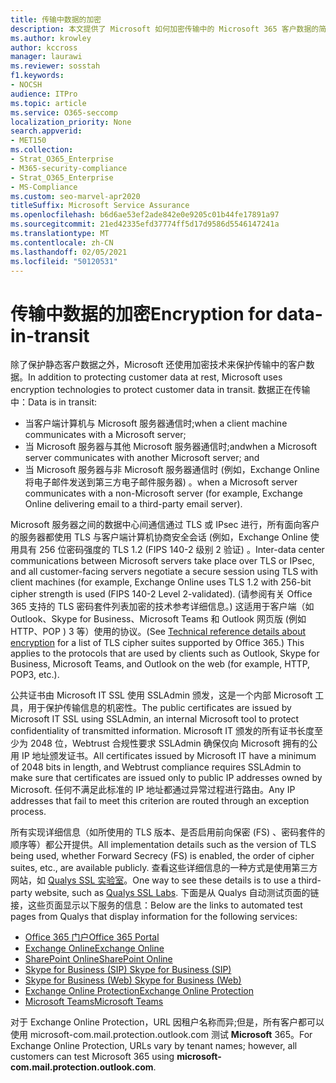 ```yaml
---
title: 传输中数据的加密
description: 本文提供了 Microsoft 如何加密传输中的 Microsoft 365 客户数据的简要说明。
ms.author: krowley
author: kccross
manager: laurawi
ms.reviewer: sosstah
f1.keywords:
- NOCSH
audience: ITPro
ms.topic: article
ms.service: O365-seccomp
localization_priority: None
search.appverid:
- MET150
ms.collection:
- Strat_O365_Enterprise
- M365-security-compliance
- Strat_O365_Enterprise
- MS-Compliance
ms.custom: seo-marvel-apr2020
titleSuffix: Microsoft Service Assurance
ms.openlocfilehash: b6d6ae53ef2ade842e0e9205c01b44fe17891a97
ms.sourcegitcommit: 21ed42335efd37774ff5d17d9586d5546147241a
ms.translationtype: MT
ms.contentlocale: zh-CN
ms.lasthandoff: 02/05/2021
ms.locfileid: "50120531"
---
```

# <a name="encryption-for-data-in-transit"></a><span data-ttu-id="8d74e-103">传输中数据的加密</span><span class="sxs-lookup"><span data-stu-id="8d74e-103">Encryption for data-in-transit</span></span>

<span data-ttu-id="8d74e-104">除了保护静态客户数据之外，Microsoft 还使用加密技术来保护传输中的客户数据。</span><span class="sxs-lookup"><span data-stu-id="8d74e-104">In addition to protecting customer data at rest, Microsoft uses encryption technologies to protect customer data in transit.</span></span> <span data-ttu-id="8d74e-105">数据正在传输中：</span><span class="sxs-lookup"><span data-stu-id="8d74e-105">Data is in transit:</span></span>

- <span data-ttu-id="8d74e-106">当客户端计算机与 Microsoft 服务器通信时;</span><span class="sxs-lookup"><span data-stu-id="8d74e-106">when a client machine communicates with a Microsoft server;</span></span>
- <span data-ttu-id="8d74e-107">当 Microsoft 服务器与其他 Microsoft 服务器通信时;and</span><span class="sxs-lookup"><span data-stu-id="8d74e-107">when a Microsoft server communicates with another Microsoft server; and</span></span>
- <span data-ttu-id="8d74e-108">当 Microsoft 服务器与非 Microsoft 服务器通信时 (例如，Exchange Online 将电子邮件发送到第三方电子邮件服务器) 。</span><span class="sxs-lookup"><span data-stu-id="8d74e-108">when a Microsoft server communicates with a non-Microsoft server (for example, Exchange Online delivering email to a third-party email server).</span></span>

<span data-ttu-id="8d74e-109">Microsoft 服务器之间的数据中心间通信通过 TLS 或 IPsec 进行，所有面向客户的服务器都使用 TLS 与客户端计算机协商安全会话 (例如，Exchange Online 使用具有 256 位密码强度的 TLS 1.2 (FIPS 140-2 级别 2 验证) 。</span><span class="sxs-lookup"><span data-stu-id="8d74e-109">Inter-data center communications between Microsoft servers take place over TLS or IPsec, and all customer-facing servers negotiate a secure session using TLS with client machines (for example, Exchange Online uses TLS 1.2 with 256-bit cipher strength is used (FIPS 140-2 Level 2-validated).</span></span> <span data-ttu-id="8d74e-110"> (请参阅有关 Office [](/microsoft-365/compliance/technical-reference-details-about-encryption) 365 支持的 TLS 密码套件列表加密的技术参考详细信息。) 这适用于客户端（如 Outlook、Skype for Business、Microsoft Teams 和 Outlook 网页版 (例如 HTTP、POP ) 3 等）使用的协议。</span><span class="sxs-lookup"><span data-stu-id="8d74e-110">(See [Technical reference details about encryption](/microsoft-365/compliance/technical-reference-details-about-encryption) for a list of TLS cipher suites supported by Office 365.) This applies to the protocols that are used by clients such as Outlook, Skype for Business, Microsoft Teams, and Outlook on the web (for example, HTTP, POP3, etc.).</span></span>

<span data-ttu-id="8d74e-111">公共证书由 Microsoft IT SSL 使用 SSLAdmin 颁发，这是一个内部 Microsoft 工具，用于保护传输信息的机密性。</span><span class="sxs-lookup"><span data-stu-id="8d74e-111">The public certificates are issued by Microsoft IT SSL using SSLAdmin, an internal Microsoft tool to protect confidentiality of transmitted information.</span></span> <span data-ttu-id="8d74e-112">Microsoft IT 颁发的所有证书长度至少为 2048 位，Webtrust 合规性要求 SSLAdmin 确保仅向 Microsoft 拥有的公用 IP 地址颁发证书。</span><span class="sxs-lookup"><span data-stu-id="8d74e-112">All certificates issued by Microsoft IT have a minimum of 2048 bits in length, and Webtrust compliance requires SSLAdmin to make sure that certificates are issued only to public IP addresses owned by Microsoft.</span></span> <span data-ttu-id="8d74e-113">任何不满足此标准的 IP 地址都通过异常过程进行路由。</span><span class="sxs-lookup"><span data-stu-id="8d74e-113">Any IP addresses that fail to meet this criterion are routed through an exception process.</span></span>

<span data-ttu-id="8d74e-114">所有实现详细信息（如所使用的 TLS 版本、是否启用前向保密 (FS) 、密码套件的顺序等）都公开提供。</span><span class="sxs-lookup"><span data-stu-id="8d74e-114">All implementation details such as the version of TLS being used, whether Forward Secrecy (FS) is enabled, the order of cipher suites, etc., are available publicly.</span></span> <span data-ttu-id="8d74e-115">查看这些详细信息的一种方式是使用第三方网站，如 [Qualys SSL 实验室](https://www.ssllabs.com)。</span><span class="sxs-lookup"><span data-stu-id="8d74e-115">One way to see these details is to use a third-party website, such as [Qualys SSL Labs](https://www.ssllabs.com).</span></span> <span data-ttu-id="8d74e-116">下面是从 Qualys 自动测试页面的链接，这些页面显示以下服务的信息：</span><span class="sxs-lookup"><span data-stu-id="8d74e-116">Below are the links to automated test pages from Qualys that display information for the following services:</span></span>

- [<span data-ttu-id="8d74e-117">Office 365 门户</span><span class="sxs-lookup"><span data-stu-id="8d74e-117">Office 365 Portal</span></span>](https://www.ssllabs.com/ssltest/analyze.html?d=portal.office.com&hideResults=on)
- [<span data-ttu-id="8d74e-118">Exchange Online</span><span class="sxs-lookup"><span data-stu-id="8d74e-118">Exchange Online</span></span>](https://www.ssllabs.com/ssltest/analyze.html?d=outlook.office365.com&hideResults=on)
- [<span data-ttu-id="8d74e-119">SharePoint Online</span><span class="sxs-lookup"><span data-stu-id="8d74e-119">SharePoint Online</span></span>](https://www.ssllabs.com/ssltest/analyze.html?d=microsoft-my.sharepoint.com&hideResults=on)
- [<span data-ttu-id="8d74e-120">Skype for Business (SIP) </span><span class="sxs-lookup"><span data-stu-id="8d74e-120">Skype for Business (SIP)</span></span>](https://www.ssllabs.com/ssltest/analyze.html?d=sipdir.online.lync.com)
- [<span data-ttu-id="8d74e-121">Skype for Business (Web) </span><span class="sxs-lookup"><span data-stu-id="8d74e-121">Skype for Business (Web)</span></span>](https://www.ssllabs.com/ssltest/analyze.html?d=webdir.online.lync.com&hideResults=on)
- [<span data-ttu-id="8d74e-122">Exchange Online Protection</span><span class="sxs-lookup"><span data-stu-id="8d74e-122">Exchange Online Protection</span></span>](https://ssl-tools.net/mailservers/microsoft-com.mail.protection.outlook.com)
- [<span data-ttu-id="8d74e-123">Microsoft Teams</span><span class="sxs-lookup"><span data-stu-id="8d74e-123">Microsoft Teams</span></span>](https://www.ssllabs.com/ssltest/analyze.html?d=teams.microsoft.com&latest)

<span data-ttu-id="8d74e-124">对于 Exchange Online Protection，URL 因租户名称而异;但是，所有客户都可以使用 microsoft-com.mail.protection.outlook.com 测试 **Microsoft** 365。</span><span class="sxs-lookup"><span data-stu-id="8d74e-124">For Exchange Online Protection, URLs vary by tenant names; however, all customers can test Microsoft 365 using **microsoft-com.mail.protection.outlook.com**.</span></span>
